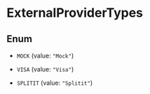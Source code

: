 

# ExternalProviderTypes

## Enum


* `MOCK` (value: `"Mock"`)

* `VISA` (value: `"Visa"`)

* `SPLITIT` (value: `"Splitit"`)



